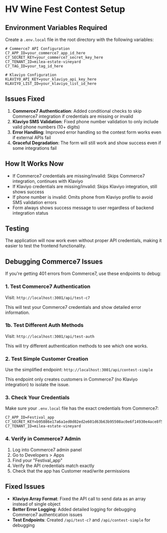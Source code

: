 # HV Wine Fest Contest Setup

## Environment Variables Required

Create a `.env.local` file in the root directory with the following variables:

```env
# Commerce7 API Configuration
C7_APP_ID=your_commerce7_app_id_here
C7_SECRET_KEY=your_commerce7_secret_key_here
C7_TENANT_ID=milea-estate-vineyard
C7_TAG_ID=your_tag_id_here

# Klaviyo Configuration
KLAVIYO_API_KEY=your_klaviyo_api_key_here
KLAVIYO_LIST_ID=your_klaviyo_list_id_here
```

## Issues Fixed

1. **Commerce7 Authentication**: Added conditional checks to skip Commerce7 integration if credentials are missing or invalid
2. **Klaviyo SMS Validation**: Fixed phone number validation to only include valid phone numbers (10+ digits)
3. **Error Handling**: Improved error handling so the contest form works even if external APIs fail
4. **Graceful Degradation**: The form will still work and show success even if some integrations fail

## How It Works Now

- If Commerce7 credentials are missing/invalid: Skips Commerce7 integration, continues with Klaviyo
- If Klaviyo credentials are missing/invalid: Skips Klaviyo integration, still shows success
- If phone number is invalid: Omits phone from Klaviyo profile to avoid SMS validation errors
- Form always shows success message to user regardless of backend integration status

## Testing

The application will now work even without proper API credentials, making it easier to test the frontend functionality.

## Debugging Commerce7 Issues

If you're getting 401 errors from Commerce7, use these endpoints to debug:

### 1. Test Commerce7 Authentication
Visit: `http://localhost:3001/api/test-c7`

This will test your Commerce7 credentials and show detailed error information.

### 1b. Test Different Auth Methods
Visit: `http://localhost:3001/api/test-auth`

This will try different authentication methods to see which one works.

### 2. Test Simple Customer Creation
Use the simplified endpoint: `http://localhost:3001/api/contest-simple`

This endpoint only creates customers in Commerce7 (no Klaviyo integration) to isolate the issue.

### 3. Check Your Credentials
Make sure your `.env.local` file has the exact credentials from Commerce7:

```env
C7_APP_ID=Festival_app
C7_SECRET_KEY=b95886e17a6a1ed0d02ed2e601d63b63b95508ac0e6f14930e4ace8f5722la70
C7_TENANT_ID=milea-estate-vineyard
```

### 4. Verify in Commerce7 Admin
1. Log into Commerce7 admin panel
2. Go to Developers > Apps
3. Find your "Festival_app" 
4. Verify the API credentials match exactly
5. Check that the app has Customer read/write permissions

## Fixed Issues

- **Klaviyo Array Format**: Fixed the API call to send data as an array instead of single object
- **Better Error Logging**: Added detailed logging for debugging Commerce7 authentication issues
- **Test Endpoints**: Created `/api/test-c7` and `/api/contest-simple` for debugging
